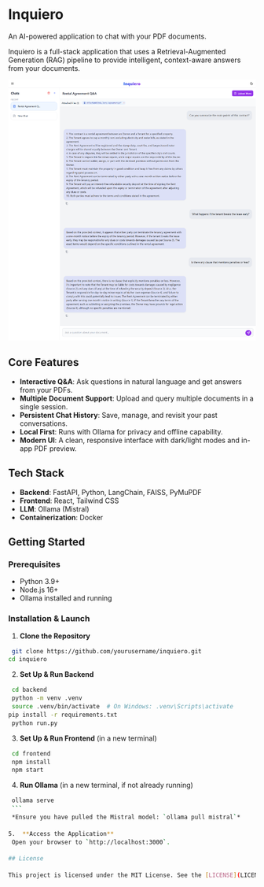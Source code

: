 # Inquiero

An AI-powered application to chat with your PDF documents.

Inquiero is a full-stack application that uses a Retrieval-Augmented Generation (RAG) pipeline to provide intelligent, context-aware answers from your documents.

![Inquiero Conversation Example](./.github/images/Inquiero-Smart-PDF-Chatbot-06-20-2025_11_50_PM.png)

## Core Features

-   **Interactive Q&A**: Ask questions in natural language and get answers from your PDFs.
-   **Multiple Document Support**: Upload and query multiple documents in a single session.
-   **Persistent Chat History**: Save, manage, and revisit your past conversations.
-   **Local First**: Runs with Ollama for privacy and offline capability.
-   **Modern UI**: A clean, responsive interface with dark/light modes and in-app PDF preview.

## Tech Stack

-   **Backend**: FastAPI, Python, LangChain, FAISS, PyMuPDF
-   **Frontend**: React, Tailwind CSS
-   **LLM**: Ollama (Mistral)
-   **Containerization**: Docker

## Getting Started

### Prerequisites

-   Python 3.9+
-   Node.js 16+
-   Ollama installed and running

### Installation & Launch

1.  **Clone the Repository**
   ```bash
    git clone https://github.com/yourusername/inquiero.git
   cd inquiero
   ```

2.  **Set Up & Run Backend**
   ```bash
    cd backend
    python -m venv .venv
    source .venv/bin/activate  # On Windows: .venv\Scripts\activate
   pip install -r requirements.txt
    python run.py
   ```

3.  **Set Up & Run Frontend** (in a new terminal)
   ```bash
    cd frontend
    npm install
    npm start
   ```

4.  **Run Ollama** (in a new terminal, if not already running)
   ```bash
    ollama serve
    ```
    *Ensure you have pulled the Mistral model: `ollama pull mistral`*

5.  **Access the Application**
    Open your browser to `http://localhost:3000`.

## License

This project is licensed under the MIT License. See the [LICENSE](LICENSE) file for details. 